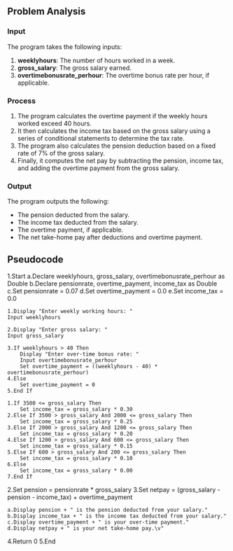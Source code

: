 ## Problem Analysis

### Input 
The program takes the following inputs:
1. **weeklyhours**: The number of hours worked in a week.
2. **gross_salary**: The gross salary earned.
3. **overtimebonusrate_perhour**: The overtime bonus rate per hour, if applicable.

### Process 
1. The program calculates the overtime payment if the weekly hours worked exceed 40 hours.
2. It then calculates the income tax based on the gross salary using a series of conditional statements to determine the tax rate.
3. The program also calculates the pension deduction based on a fixed rate of 7% of the gross salary.
4. Finally, it computes the net pay by subtracting the pension, income tax, and adding the overtime payment from the gross salary.

### Output 
The program outputs the following:
- The pension deducted from the salary.
- The income tax deducted from the salary.
- The overtime payment, if applicable.
- The net take-home pay after deductions and overtime payment.

## Pseudocode

1.Start
    a.Declare weeklyhours, gross_salary, overtimebonusrate_perhour as Double
    b.Declare pensionrate, overtime_payment, income_tax as Double
    c.Set pensionrate = 0.07
    d.Set overtime_payment = 0.0
    e.Set income_tax = 0.0

    1.Display "Enter weekly working hours: "
    Input weeklyhours

    2.Display "Enter gross salary: "
    Input gross_salary

    3.If weeklyhours > 40 Then
        Display "Enter over-time bonus rate: "
        Input overtimebonusrate_perhour
        Set overtime_payment = ((weeklyhours - 40) * overtimebonusrate_perhour)
    4.Else
        Set overtime_payment = 0
    5.End If

    1.If 3500 <= gross_salary Then
        Set income_tax = gross_salary * 0.30
    2.Else If 3500 > gross_salary And 2000 <= gross_salary Then
        Set income_tax = gross_salary * 0.25
    3.Else If 2000 > gross_salary And 1200 <= gross_salary Then
        Set income_tax = gross_salary * 0.20
    4.Else If 1200 > gross_salary And 600 <= gross_salary Then
        Set income_tax = gross_salary * 0.15
    5.Else If 600 > gross_salary And 200 <= gross_salary Then
        Set income_tax = gross_salary * 0.10
    6.Else
        Set income_tax = gross_salary * 0.00
    7.End If

  2.Set pension = pensionrate * gross_salary
  3.Set netpay = (gross_salary - pension - income_tax) + overtime_payment

    a.Display pension + " is the pension deducted from your salary."
    b.Display income_tax + " is the income tax deducted from your salary."
    c.Display overtime_payment + " is your over-time payment."
    d.Display netpay + " is your net take-home pay.\v"

  4.Return 0
5.End

